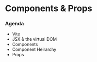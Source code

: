 # Components & Props

### Agenda
* [Vite](https://vite.dev/guide/)
* JSX & the virtual DOM
* Components
* Component Heirarchy
* Props
